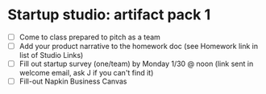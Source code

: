 # Startup studio: artifact pack 1

- [ ] Come to class prepared to pitch as a team
- [ ] Add your product narrative to the homework doc (see Homework link in list of Studio Links)
- [ ] Fill out startup survey (one/team) by Monday 1/30 @ noon (link sent in welcome email, ask J if you can't find it)
- [ ] Fill-out Napkin Business Canvas
